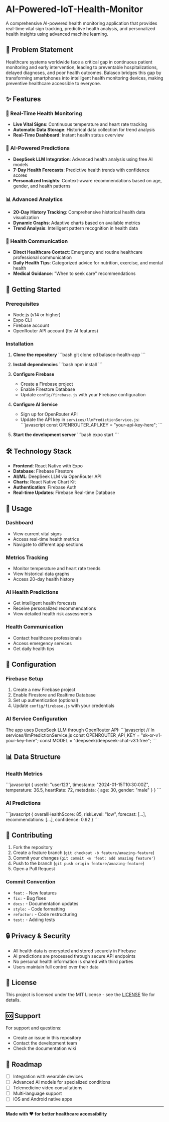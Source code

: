 # AI-Powered-IoT-Health-Monitor

A comprehensive AI-powered health monitoring application that provides real-time vital sign tracking, predictive health analysis, and personalized health insights using advanced machine learning.

## 🏥 Problem Statement

Healthcare systems worldwide face a critical gap in continuous patient monitoring and early intervention, leading to preventable hospitalizations, delayed diagnoses, and poor health outcomes. Balasco bridges this gap by transforming smartphones into intelligent health monitoring devices, making preventive healthcare accessible to everyone.

## ✨ Features

### 🔄 Real-Time Health Monitoring
- **Live Vital Signs**: Continuous temperature and heart rate tracking
- **Automatic Data Storage**: Historical data collection for trend analysis
- **Real-Time Dashboard**: Instant health status overview

### 🤖 AI-Powered Predictions
- **DeepSeek LLM Integration**: Advanced health analysis using free AI models
- **7-Day Health Forecasts**: Predictive health trends with confidence scores
- **Personalized Insights**: Context-aware recommendations based on age, gender, and health patterns

### 📊 Advanced Analytics
- **20-Day History Tracking**: Comprehensive historical health data visualization
- **Dynamic Graphs**: Adaptive charts based on available metrics
- **Trend Analysis**: Intelligent pattern recognition in health data

### 💬 Health Communication
- **Direct Healthcare Contact**: Emergency and routine healthcare professional communication
- **Daily Health Tips**: Categorized advice for nutrition, exercise, and mental health
- **Medical Guidance**: "When to seek care" recommendations

## 🚀 Getting Started

### Prerequisites
- Node.js (v14 or higher)
- Expo CLI
- Firebase account
- OpenRouter API account (for AI features)

### Installation

1. **Clone the repository**
\`\`\`bash
git clone <your-repo-url>
cd balasco-health-app
\`\`\`

2. **Install dependencies**
\`\`\`bash
npm install
\`\`\`

3. **Configure Firebase**
   - Create a Firebase project
   - Enable Firestore Database
   - Update `config/firebase.js` with your Firebase configuration

4. **Configure AI Service**
   - Sign up for OpenRouter API
   - Update the API key in `services/llmPredictionService.js`:
\`\`\`javascript
const OPENROUTER_API_KEY = "your-api-key-here";
\`\`\`

5. **Start the development server**
\`\`\`bash
expo start
\`\`\`

## 🛠️ Technology Stack

- **Frontend**: React Native with Expo
- **Database**: Firebase Firestore
- **AI/ML**: DeepSeek LLM via OpenRouter API
- **Charts**: React Native Chart Kit
- **Authentication**: Firebase Auth
- **Real-time Updates**: Firebase Real-time Database

## 📱 Usage

### Dashboard
- View current vital signs
- Access real-time health metrics
- Navigate to different app sections

### Metrics Tracking
- Monitor temperature and heart rate trends
- View historical data graphs
- Access 20-day health history

### AI Health Predictions
- Get intelligent health forecasts
- Receive personalized recommendations
- View detailed health risk assessments

### Health Communication
- Contact healthcare professionals
- Access emergency services
- Get daily health tips

## 🔧 Configuration

### Firebase Setup
1. Create a new Firebase project
2. Enable Firestore and Realtime Database
3. Set up authentication (optional)
4. Update `config/firebase.js` with your credentials

### AI Service Configuration
The app uses DeepSeek LLM through OpenRouter API:
\`\`\`javascript
// In services/llmPredictionService.js
const OPENROUTER_API_KEY = "sk-or-v1-your-key-here";
const MODEL = "deepseek/deepseek-chat-v3.1:free";
\`\`\`

## 📊 Data Structure

### Health Metrics
\`\`\`javascript
{
  userId: "user123",
  timestamp: "2024-01-15T10:30:00Z",
  temperature: 36.5,
  heartRate: 72,
  metadata: {
    age: 30,
    gender: "male"
  }
}
\`\`\`

### AI Predictions
\`\`\`javascript
{
  overallHealthScore: 85,
  riskLevel: "low",
  forecast: [...],
  recommendations: [...],
  confidence: 0.92
}
\`\`\`

## 🤝 Contributing

1. Fork the repository
2. Create a feature branch (`git checkout -b feature/amazing-feature`)
3. Commit your changes (`git commit -m 'feat: add amazing feature'`)
4. Push to the branch (`git push origin feature/amazing-feature`)
5. Open a Pull Request

### Commit Convention
- `feat:` - New features
- `fix:` - Bug fixes
- `docs:` - Documentation updates
- `style:` - Code formatting
- `refactor:` - Code restructuring
- `test:` - Adding tests

## 🔒 Privacy & Security

- All health data is encrypted and stored securely in Firebase
- AI predictions are processed through secure API endpoints
- No personal health information is shared with third parties
- Users maintain full control over their data

## 📄 License

This project is licensed under the MIT License - see the [LICENSE](LICENSE) file for details.

## 🆘 Support

For support and questions:
- Create an issue in this repository
- Contact the development team
- Check the documentation wiki

## 🚀 Roadmap

- [ ] Integration with wearable devices
- [ ] Advanced AI models for specialized conditions
- [ ] Telemedicine video consultations
- [ ] Multi-language support
- [ ] iOS and Android native apps

---

**Made with ❤️ for better healthcare accessibility**
